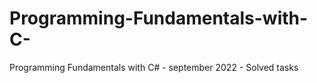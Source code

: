 # Programming-Fundamentals-with-C-
Programming Fundamentals with C# - september 2022 - Solved tasks
